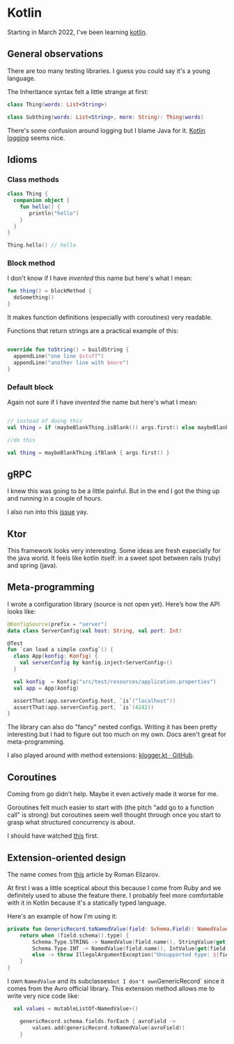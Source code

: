 # Kotlin

Starting in March 2022, I've been learning [kotlin](https://kotlinlang.org).

## General observations

There are too many testing libraries. I guess you could say it's a young language.

The Inheritance syntax felt a little strange at first:

```kotlin
class Thing(words: List<String>)

class Subthing(words: List<String>, more: String): Thing(words)
```

There's some confusion around logging but I blame Java for it. [Kotlin
logging](https://github.com/MicroUtils/kotlin-logging) seems nice.

## Idioms

### Class methods

```kotlin
class Thing {
  companion object {
    fun hello() {
       println("hello")
    }
  }
}

Thing.hello() // hello
```

### Block method

I don't know if I have _invented_ this name but here's what I mean:

```kotlin
fun thing() = blockMethod {
  doSomething()
}
```

It makes function definitions (especially with coroutines) very readable.

Functions that return strings are a practical example of this:

```kotlin

override fun toString() = buildString {
  appendLine("one line $stuff")
  appendLine("another line with $more")
}
```

### Default block

Again not sure if I have _invented_ the name but here's what I mean:

```kotlin

// instead of doing this
val thing = if (maybeBlankThing.isBlank()) args.first() else maybeBlankThing

//do this

val thing = maybeBlankThing.ifBlank { args.first() }
```

## gRPC

I knew this was going to be a little painful. But in the end I got the thing up
and running in a couple of hours.

I also run into this [issue](https://github.com/grpc/grpc-java/issues/8981) yay.

## Ktor

This framework looks very interesting. Some ideas are fresh especially for the
java world. It feels like kotlin itself: in a sweet spot between rails (ruby)
and spring (java).

## Meta-programming

I wrote a configuration library (source is not open yet). Here’s how the API looks like:

```kotlin
@KonfigSource(prefix = "server")
data class ServerConfig(val host: String, val port: Int)

@Test
fun `can load a simple config`() {
  class App(konfig: Konfig) {
    val serverConfig by konfig.inject<ServerConfig>()
  }

  val konfig  = Konfig("src/test/resources/application.properties")
  val app = App(konfig)

  assertThat(app.serverConfig.host, `is`("localhost"))
  assertThat(app.serverConfig.port, `is`(4242))
}
```

The library can also do "fancy" nested configs. Writing it has been pretty
interesting but I had to figure out too much on my own. Docs aren't great for
meta-programming.

I also played around with method extensions: [klogger.kt ·
GitHub](https://gist.github.com/lucapette/3dd7eca10c47de69864bac844b8d0d04).

## Coroutines

Coming from go didn't help. Maybe it even actively made it worse for me.

Goroutines felt much easier to start with (the pitch "add go to a function call"
is strong) but coroutines seem well thought through once you start to grasp what
structured concurrency is about.

I should have watched [this](https://www.youtube.com/watch?v=a3agLJQ6vt8) first.

## Extension-oriented design

The name comes from
[this](https://elizarov.medium.com/extension-oriented-design-13f4f27deaee)
article by Roman Elizarov.

At first I was a little sceptical about this because I come from Ruby and we
definitely used to abuse the feature there. I probably feel more comfortable
with it in Kotlin because it's a statically typed language.

Here's an example of how I'm using it:

```kotlin
private fun GenericRecord.toNamedValue(field: Schema.Field): NamedValue {
    return when (field.schema().type) {
        Schema.Type.STRING -> NamedValue(field.name(), StringValue(get(field.name()).toString()))
        Schema.Type.INT -> NamedValue(field.name(), IntValue(get(field.name()).toString().toInt()))
        else -> throw IllegalArgumentException("Unsupported type: ${field.schema().type}")
    }
}
```

I own `NamedValue` and its subclasses`but I don't own`GenericRecord` since it
comes from the Avro official library. This extension method allows me to write very nice code like:

```kotlin
  val values = mutableListOf<NamedValue>()

    genericRecord.schema.fields.forEach { avroField ->
        values.add(genericRecord.toNamedValue(avroField))
    }
```
